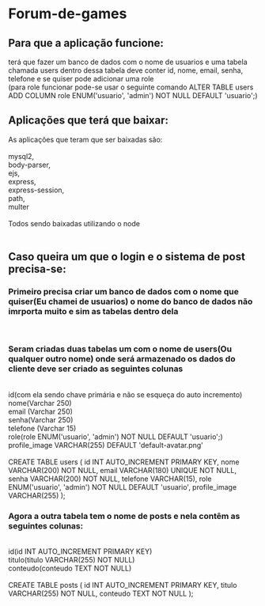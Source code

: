 # Forum-de-games

<h2>Para que a aplicação funcione:</h2> 

terá que fazer um banco de dados com o nome de usuarios e uma tabela chamada users dentro dessa tabela deve conter id, nome, email, senha, telefone e se quiser pode adicionar uma role
<br>
(para role funcionar pode-se usar o seguinte comando ALTER TABLE users ADD COLUMN role ENUM('usuario', 'admin') NOT NULL DEFAULT 'usuario';)


<h2>Aplicações que terá que baixar:</h2>

As aplicações que teram que ser baixadas são:
<br>
<br>
mysql2,
<br>
body-parser,
<br>
ejs,
<br>
express,
<br>
express-session,
<br>
path,
<br>
multer
<br>
<br>
Todos sendo baixadas utilizando o node
<br>
<br>
<h2>Caso queira um que o login e o sistema de post precisa-se:</h2>
<h3>Primeiro precisa criar um banco de dados com o nome que quiser(Eu chamei de usuarios) o nome do banco de dados não imrporta muito e sim as tabelas dentro dela</h3>
<br>
<h3>Seram criadas duas tabelas um com o nome de users(Ou qualquer outro nome) onde será armazenado os dados do cliente deve ser criado as seguintes colunas</h3>
<br>
id(com ela sendo chave primária e não se esqueça do auto incremento)
<br>
nome(Varchar 250)
<br>
email (Varchar 250)
<br>
senha(Varchar 250)
<br>
telefone (Varchar 15)
<br>
role(role ENUM('usuario', 'admin') NOT NULL DEFAULT 'usuario';)
<br>
profile_image VARCHAR(255) DEFAULT 'default-avatar.png'
<br>
<br>
CREATE TABLE users (
    id INT AUTO_INCREMENT PRIMARY KEY,
    nome VARCHAR(200) NOT NULL,
    email VARCHAR(180) UNIQUE NOT NULL,
    senha VARCHAR(200) NOT NULL,
    telefone VARCHAR(15),
    role ENUM('usuario', 'admin') NOT NULL DEFAULT 'usuario',
    profile_image VARCHAR(255)
  );
<h3>Agora a outra tabela tem o nome de posts e nela contêm as seguintes colunas:</h3>
<br>
id(id INT AUTO_INCREMENT PRIMARY KEY)
<br>
titulo(titulo VARCHAR(255) NOT NULL)
<br>
conteudo(conteudo TEXT NOT NULL)
<br>
<br>
CREATE TABLE posts (
    id INT AUTO_INCREMENT PRIMARY KEY,
    titulo VARCHAR(255) NOT NULL,
    conteudo TEXT NOT NULL
);

